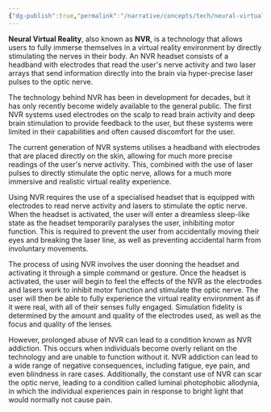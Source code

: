 ```yaml
---
{"dg-publish":true,"permalink":"/narrative/concepts/tech/neural-virtual-reality/","dgPassFrontmatter":true}
---
```


**Neural Virtual Reality**, also known as **NVR**, is a technology that allows users to fully immerse themselves in a virtual reality environment by directly stimulating the nerves in their body. An NVR headset consists of a headband with electrodes that read the user's nerve activity and two laser arrays that send information directly into the brain via hyper-precise laser pulses to the optic nerve.

The technology behind NVR has been in development for decades, but it has only recently become widely available to the general public. The first NVR systems used electrodes on the scalp to read brain activity and deep brain stimulation to provide feedback to the user, but these systems were limited in their capabilities and often caused discomfort for the user.

The current generation of NVR systems utilises a headband with electrodes that are placed directly on the skin, allowing for much more precise readings of the user's nerve activity. This, combined with the use of laser pulses to directly stimulate the optic nerve, allows for a much more immersive and realistic virtual reality experience.

Using NVR requires the use of a specialised headset that is equipped with electrodes to read nerve activity and lasers to stimulate the optic nerve. When the headset is activated, the user will enter a dreamless sleep-like state as the headset temporarily paralyses the user, inhibiting motor function. This is required to prevent the user from accidentally moving their eyes and breaking the laser line, as well as preventing accidental harm from involuntary movements.

The process of using NVR involves the user donning the headset and activating it through a simple command or gesture. Once the headset is activated, the user will begin to feel the effects of the NVR as the electrodes and lasers work to inhibit motor function and stimulate the optic nerve. The user will then be able to fully experience the virtual reality environment as if it were real, with all of their senses fully engaged. Simulation fidelity is determined by the amount and quality of the electrodes used, as well as the focus and quality of the lenses.

However, prolonged abuse of NVR can lead to a condition known as NVR addiction. This occurs when individuals become overly reliant on the technology and are unable to function without it. NVR addiction can lead to a wide range of negative consequences, including fatigue, eye pain, and even blindness in rare cases. Additionally, the constant use of NVR can scar the optic nerve, leading to a condition called luminal photophobic allodynia, in which the individual experiences pain in response to bright light that would normally not cause pain.

